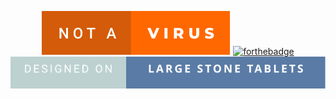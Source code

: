 <p align="center">
  <a href="http://forthebadge.com/"><img src="https://github.com/mlgnez/mlgnez/blob/main/not-a-virus.svg" alt="forthebadge"/></a>
  <a href="http://forthebadge.com/"><img src="https://forthebadge.com/images/badges/built-by-crips.svg" alt="forthebadge"/></a>
  <a href="http://forthebadge.com/"><img src="https://github.com/mlgnez/mlgnez/blob/main/DESIGNED ON-LARGE STONE TABLETS-.svg" alt="forthebadge"/></a>
</p>
